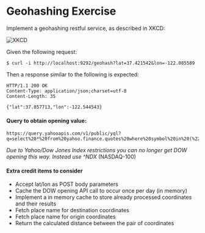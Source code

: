 # Geohashing Exercise

Implement a geohashing restful service, as described in XKCD:

![XKCD](https://cloud.githubusercontent.com/assets/68388/14025469/9e271cbc-f1c4-11e5-90f7-0166892454f4.png)

Given the following request:

```shell
$ curl -i http://localhost:9292/geohash?lat=37.421542&lon=-122.085589
```

Then a response similar to the following is expected:

```shell
HTTP/1.1 200 OK
Content-Type: application/json;charset=utf-8
Content-Length: 35

{"lat":37.857713,"lon":-122.544543}
```

#### Query to obtain opening value:

```
https://query.yahooapis.com/v1/public/yql?q=select%20*%20from%20yahoo.finance.quotes%20where%20symbol%20in%20(%22%5ENDX%22%2C%22INDU%22)&format=json&diagnostics=true&env=store%3A%2F%2Fdatatables.org%2Falltableswithkeys&callback=
```

*Due to Yahoo/Dow Jones Index restrictions you can no longer get DOW opening this way. Instead use ^NDX* (NASDAQ-100)

#### Extra credit items to consider

- Accept lat/lon as POST body parameters
- Cache the DOW opening API call to occur once per day (in memory)
- Implement a in memory cache to store already processed coordinates and their results
- Fetch place name for destination coordinates
- Fetch place name for origin coordinates
- Return the calculated distance between the pair of coordinates
